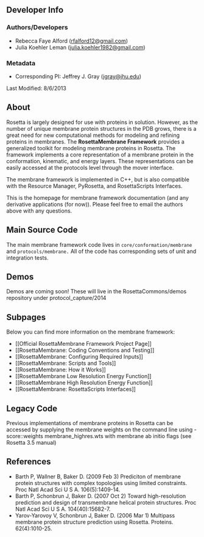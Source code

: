 ## Developer Info

### Authors/Developers
- Rebecca Faye Alford ([rfalford12@gmail.com](rfalford12@gmail.com))
- Julia Koehler Leman ([julia.koehler1982@gmail.com](julia.koehler1982@gmail.com))

### Metadata
- Corresponding PI: Jeffrey J. Gray ([jgray@jhu.edu](jgray@jhu.edu))

Last Modified: 8/6/2013

## About
Rosetta is largely designed for use with proteins in solution. However, as the number of unique membrane protein structures in the PDB grows, there is a great need for new computational methods for modeling and refining proteins in membranes. The **RosettaMembrane Framework** provides a generalized toolkit for modeling membrane proteins in Rosetta. The framework implements a core representation of a membrane protein in the conformation, kinematic, and energy layers. These representations can be easily accessed at the protocols level through the mover interface. 

The membrane framework is implemented in C++, but is also compatible with the Resource Manager, PyRosetta, and RosettaScripts Interfaces.

This is the homepage for membrane framework documentation (and any derivative applications (for now)). Please feel free to email the authors above with any questions. 

## Main Source Code 
The main membrane framework code lives in `core/conformation/membrane` and `protocols/membrane.` All of the code has corresponding sets of unit and integration tests. 

## Demos
Demos are coming soon! These will live in the RosettaCommons/demos repository under protocol_capture/2014

## Subpages
Below you can find more information on the membrane framework: 

- [[Official RosettaMembrane Framework Project Page]]
- [[RosettaMembrane: Coding Conventions and Testing]]
- [[RosettaMembrane: Configuring Required Inputs]]
- [[RosettaMembrane: Scripts and Tools]]
- [[RosettaMembrane: How it Works]]
- [[RosettaMembrane Low Resolution Energy Function]]
- [[RosettaMembrane High Resolution Energy Function]]
- [[RosettaMembrane: RosettaScripts Interfaces]]

## Legacy Code
Previous implementations of membrane proteins in Rosetta can be accessed by supplying the membrane weights on the command line using -score::weights membrane_highres.wts with membrane ab initio flags (see Rosetta 3.5 manual)

## References
* Barth P, Wallner B, Baker D. (2009 Feb 3) Prediciton of membrane protein structures with complex topologies using limited constraints. Proc Natl Acad Sci U S A. 106(5):1409-14.
* Barth P, Schonbrun J, Baker D. (2007 Oct 2) Toward high-resolution prediction and design of transmembrane helical protein structures. Proc Natl Acad Sci U S A. 104(40):15682-7.
* Yarov-Yarovoy V, Schonbrun J, Baker D. (2006 Mar 1) Multipass membrane protein structure prediction using Rosetta. Proteins. 62(4):1010-25.